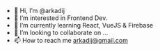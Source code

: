 - 👋 Hi, I’m @arkadij
- 👀 I’m interested in Frontend Dev.
- 🌱 I’m currently learning React, VueJS & Firebase
- 💞️ I’m looking to collaborate on ...
- 📫 How to reach me arkadij@gmail.com

<!---
arkadij/arkadij is a ✨ special ✨ repository because its `README.md` (this file) appears on your GitHub profile.
You can click the Preview link to take a look at your changes.
--->
